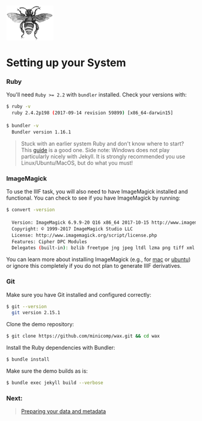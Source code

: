 [![logo](./../../assets/logo.png)](/)

# Setting up your System

### Ruby

You'll need `Ruby >= 2.2` with `bundler` installed. Check your versions with:
```bash
$ ruby -v
  ruby 2.4.2p198 (2017-09-14 revision 59899) [x86_64-darwin15]

$ bundler -v
  Bundler version 1.16.1
```
> Stuck with an earlier system Ruby and don't know where to start? This [guide](https://learn.cloudcannon.com/jekyll/install-jekyll-on-linux/) is a good one. Side note: Windows does not play particularly nicely with Jekyll. It is strongly recommended you use Linux/Ubuntu/MacOS, but do what you must!

### ImageMagick

To use the IIIF task, you will also need to have ImageMagick installed and functional. You can check to see if you have ImageMagick by running:
```bash
$ convert -version

  Version: ImageMagick 6.9.9-20 Q16 x86_64 2017-10-15 http://www.imagemagick.org
  Copyright: © 1999-2017 ImageMagick Studio LLC
  License: http://www.imagemagick.org/script/license.php
  Features: Cipher DPC Modules
  Delegates (built-in): bzlib freetype jng jpeg ltdl lzma png tiff xml zlib
```

You can learn more about installing ImageMagick (e.g., for [mac](http://macappstore.org/imagemagick/) or [ubuntu](https://www.tutorialspoint.com/articles/how-to-install-imagemagick-on-ubuntu)) or ignore this completely if you do not plan to generate IIIF derivatives.

### Git

Make sure you have Git installed and configured correctly:

```bash
$ git --version
  git version 2.15.1
```

Clone the demo repository:

```bash
$ git clone https://github.com/minicomp/wax.git && cd wax
```

Install the Ruby dependencies with Bundler:

```bash
$ bundle install
```
 Make sure the demo builds as is:
 ```bash
 $ bundle exec jekyll build --verbose
 ```

### Next:

> [Preparing your data and metadata](/wax/guides/data#top)
